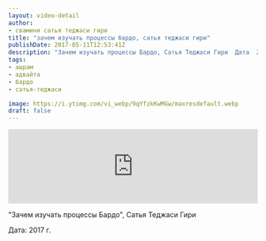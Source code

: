 ```yaml
---
layout: video-detail
author:
- свамини сатья теджаси гири
title: "зачем изучать процессы бардо, сатья теджаси гири"
publishDate: 2017-05-11T12:53:41Z
description: "Зачем изучать процессы Бардо, Сатья Теджаси Гири  Дата  2017 г."
tags: 
- ашрам
- адвайта
- бардо
- сатья-теджаси

image: https://i.ytimg.com/vi_webp/9qYfzkKwMGw/maxresdefault.webp
draft: false
---
```


<iframe width="100%" src="https://www.youtube.com/embed/9qYfzkKwMGw" frameborder="0" allowfullscreen=""></iframe> 

 "Зачем изучать процессы Бардо", Сатья Теджаси Гири

 Дата: 2017 г.

  

 